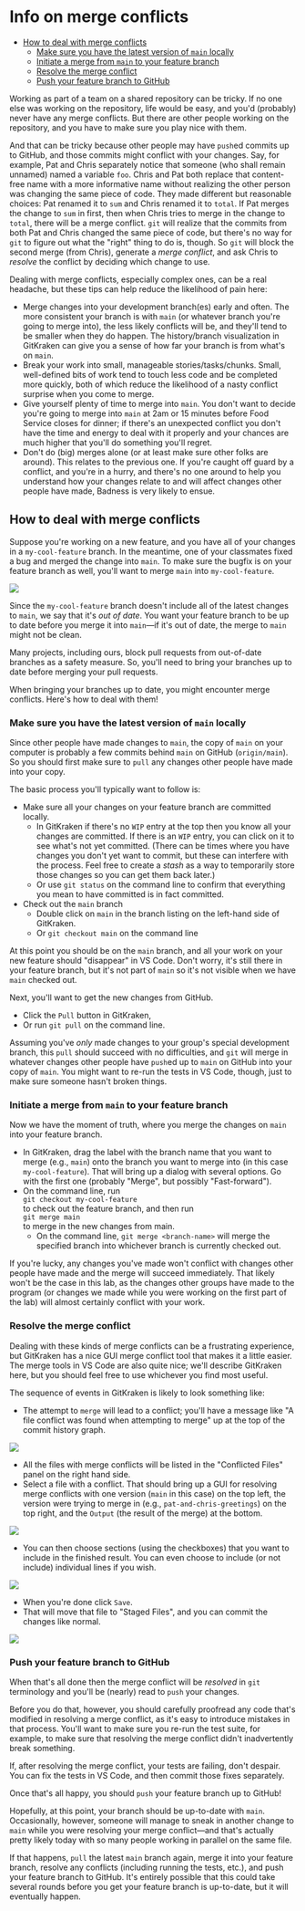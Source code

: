 # Info on merge conflicts <!-- omit in toc -->

- [How to deal with merge conflicts](#how-to-deal-with-merge-conflicts)
  - [Make sure you have the latest version of `main` locally](#make-sure-you-have-the-latest-version-of-main-locally)
  - [Initiate a merge from `main` to your feature branch](#initiate-a-merge-from-main-to-your-feature-branch)
  - [Resolve the merge conflict](#resolve-the-merge-conflict)
  - [Push your feature branch to GitHub](#push-your-feature-branch-to-github)

Working as part of a team on a shared repository can be tricky.
If no one else was working on the repository, life would be easy, and
you'd (probably) never have any merge conflicts. But there are other
people working on the repository, and you have to make sure you play
nice with them.

And that can be tricky because other people may have
`push`ed commits up to GitHub, and those commits might conflict with your
changes. Say, for example, Pat and Chris separately notice that someone
(who shall remain unnamed) named a variable `foo`. Chris and Pat both
replace
that content-free name with a more informative name without realizing the
other person was changing the same piece of code. They made different
but reasonable choices: Pat renamed it to `sum` and Chris renamed it
to `total`. If Pat merges the change to `sum` in first, then when Chris
tries to merge in the change to `total`, there will be a merge conflict.
`git` will realize that the commits from both Pat and Chris changed the
same piece of code, but there's no way for `git` to figure out what
the "right" thing to do is, though. So `git` will block the second
merge (from Chris), generate a _merge conflict_, and ask Chris to _resolve_
the conflict by deciding which change to use.

Dealing with merge conflicts, especially complex ones, can be a real headache,
but these tips can help reduce the likelihood of pain here:

* Merge changes into your development branch(es) early and often. The
  more consistent your branch is with `main` (or whatever branch you're going to
  merge into), the less likely conflicts will be, and they'll tend to be smaller
  when they do happen. The history/branch visualization in GitKraken can
  give you a sense of how far your branch is from what's on `main`.
* Break your work into small, manageable stories/tasks/chunks. Small,
  well-defined bits of work tend to touch less code and be completed more
  quickly, both of which reduce the likelihood of a nasty conflict surprise
  when you come to merge.
* Give yourself plenty of time to merge into `main`. You don't want to decide
  you're going to merge into `main` at 2am or 15 minutes before Food Service
  closes for dinner; if there's an unexpected conflict you don't have the
  time and energy to deal with it properly and your chances are much higher that
  you'll do something you'll regret.
* Don't do (big) merges alone (or at least make sure other folks are around).
  This relates to the previous one. If you're caught off guard by a conflict,
  and you're in a hurry, and there's no one around to help you understand how
  your changes relate to and will affect changes other people have made,
  Badness is very likely to ensue.

## How to deal with merge conflicts

Suppose you're working on a new feature, and you have all of your changes in a
`my-cool-feature` branch. In the meantime, one of your classmates fixed a bug and
merged the change into `main`. To make sure the bugfix is on your feature
branch as well, you'll want to merge `main` into `my-cool-feature`.

![](./docs/images/before-merging.png)

Since the `my-cool-feature` branch doesn't include all of the latest changes to
`main`, we say that it's _out of date_. You want your feature branch to be
up to date before you merge it into `main`&mdash;if it's out of date, the merge
to `main` might not be clean.

Many projects, including ours, block pull requests from out-of-date branches as
a safety measure. So, you'll need to bring your branches up to date before
merging your pull requests.

When bringing your branches up to date, you might encounter merge
conflicts. Here's how to deal with them!

### Make sure you have the latest version of `main` locally

Since other people have made changes to `main`, the copy of `main` on your
computer is probably a few commits behind `main` on GitHub (`origin/main`). So
you should first make sure to `pull` any changes other people have made into
your copy.

The basic process you'll typically want to follow is:

* Make sure all your changes on your feature branch are committed locally.
  * In GitKraken if there's no `WIP` entry at the top then you know all your changes are
    committed. If there is an `WIP` entry, you can click on it to see what's
    not yet committed. (There can be times where you have changes you don't
    yet want to commit, but these can interfere with the process. Feel free
    to create a _stash_ as a way to temporarily store those changes so you
    can get them back later.)
  * Or use `git status` on the command line to confirm that everything you
    mean to have committed is in fact committed.
* Check out the `main` branch
  * Double click on `main` in the branch listing on the left-hand side
    of GitKraken.
  * Or `git checkout main` on the command line

At this point you should be on the `main` branch, and all your work
on your new feature should "disappear" in VS Code. Don't worry, it's still
there in your feature branch, but it's not part of `main` so it's not
visible when we have `main` checked out.

Next, you'll want to get the new changes from GitHub.

* Click the `Pull` button in GitKraken,
* Or run `git pull` on the command line.

Assuming you've _only_ made changes to your group's special development
branch, this `pull` should succeed with no difficulties, and `git` will
merge in whatever changes other people have `push`ed up to `main` on
GitHub into your copy of `main`. You might want to re-run the tests in
VS Code, though, just to make sure someone hasn't broken things.

### Initiate a merge from `main` to your feature branch

Now we have the moment of truth, where you merge the changes on `main` into
your feature branch.

* In GitKraken, drag the label with the branch name that you want to merge
  (e.g., `main`) onto the branch you want to merge into (in this case
  `my-cool-feature`). That will bring up a dialog with several options.
  Go with the first one (probably "Merge", but possibly "Fast-forward").
* On the command line, run<br>`git checkout my-cool-feature`<br>to check out the
  feature branch, and then run<br>`git merge main`<br>to merge in the new changes
  from main.
  * On the command line, `git merge <branch-name>` will merge the specified
    branch into whichever branch is currently checked out.

If you're lucky, any changes you've made won't conflict
with changes other people have made and the merge will succeed immediately.
That likely won't be the case in this lab,
as the changes other groups have made to the program (or changes we made
while you were working on the first part of the lab) will almost certainly
conflict with your work.

### Resolve the merge conflict

Dealing with these kinds of merge conflicts can be a frustrating
experience, but GitKraken has a nice GUI merge conflict tool that makes
it a little easier. The merge tools in VS Code are also quite nice; we'll describe
GitKraken here, but you should feel free to use whichever you find most useful.

The sequence of events in GitKraken is likely to look something like:

* The attempt to `merge` will lead to a conflict; you'll have a message like
  "A file conflict was found when attempting to merge" up at the top of the
  commit history graph.

![](./docs/images/while-merging.png)

* All the files with merge conflicts will be listed in the "Conflicted Files"
  panel on the right hand side.
* Select a file with a conflict. That should bring up a GUI for resolving
  merge conflicts with one version (`main` in this case) on the top left,
  the version were trying to merge in (e.g., `pat-and-chris-greetings`) on
  the top right, and the `Output` (the result of the merge) at the bottom.

![](./docs/images/conflict-in-gitkraken.png)

* You can then choose sections (using the checkboxes) that you want to include
  in the finished result. You can even choose to include (or not include)
  individual lines if you wish.

![](./docs/images/resolved-in-gitkraken.png)

* When you're done click `Save`.
* That will move that file to "Staged Files", and you can commit the changes
  like normal.

![](docs/images/after-merging.png)

### Push your feature branch to GitHub

When that's all done then the merge conflict will be _resolved_ in `git`
terminology and you'll be (nearly) read to `push` your changes.

Before you do that, however, you should carefully
proofread any code that's modified in resolving a merge conflict,
as it's easy to introduce mistakes in that process.
You'll want to make sure you re-run the test suite, for example, to make
sure that resolving the merge conflict didn't inadvertently break something.

If, after resolving the merge conflict, your tests are failing, don't despair.
You can fix the tests in VS Code, and then commit those fixes separately.

Once that's all happy, you should `push` your feature branch up to GitHub!

Hopefully, at this point, your branch should be up-to-date with `main`.
Occasionally, however, someone will manage to sneak in another change to `main`
while you were resolving your merge conflict&mdash;and that's actually
pretty likely today with so many people working in parallel on the same
file.

If that happens, `pull` the latest `main` branch again, merge it into your
feature branch, resolve any conflicts (including running the tests, etc.), and
push your feature branch to GitHub. It's entirely possible that this could take
several rounds before you get your feature branch is up-to-date, but it will
eventually happen.
